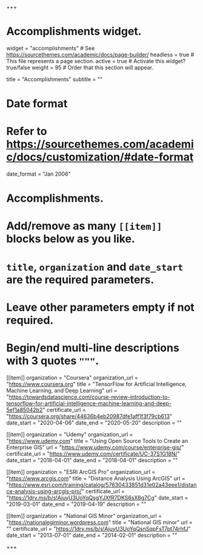+++
# Accomplishments widget.
widget = "accomplishments"  # See https://sourcethemes.com/academic/docs/page-builder/
headless = true  # This file represents a page section.
active = true  # Activate this widget? true/false
weight = 95  # Order that this section will appear.

title = "Accomplish&shy;ments"
subtitle = ""

# Date format
#   Refer to https://sourcethemes.com/academic/docs/customization/#date-format
date_format = "Jan 2006"

# Accomplishments.
#   Add/remove as many `[[item]]` blocks below as you like.
#   `title`, `organization` and `date_start` are the required parameters.
#   Leave other parameters empty if not required.
#   Begin/end multi-line descriptions with 3 quotes `"""`.

[[item]]
  organization = "Coursera"
  organization_url = "https://www.coursera.org"
  title = "TensorFlow for Artificial Intelligence, Machine Learning, and Deep Learning"
  url = "https://towardsdatascience.com/course-review-introduction-to-tensorflow-for-artificial-intelligence-machine-learning-and-deep-5ef1a85042b2"
  certificate_url = "https://coursera.org/share/44636b4eb20987dfe1aff1f3f79cb613"
  date_start = "2020-04-06"
  date_end = "2020-05-20"
  description = ""

[[item]]
  organization = "Udemy"
  organization_url = "https://www.udemy.com"
  title = "Using Open Source Tools to Create an Enterprise GIS"
  url = "https://www.udemy.com/course/enterprise-gis/"
  certificate_url = "https://www.udemy.com/certificate/UC-37S1G18N/"
  date_start = "2018-04-01"
  date_end = "2018-04-01"
  description = ""

[[item]]
  organization = "ESRI ArcGIS Pro"
  organization_url = "https://www.arcgis.com"
  title = "Distance Analysis Using ArcGIS"
  url = "https://www.esri.com/training/catalog/57630433851d31e02a43eee1/distance-analysis-using-arcgis-pro/"
  certificate_url = "https://1drv.ms/b/s!AjuyU3UoYqQsgYJXfR7DKS6sX8g7Cg"
  date_start = "2019-03-01"
  date_end = "2019-04-19"
  description = ""
 

[[item]]
  organization = "National GIS Minor"
  organization_url = "https://nationalegiminor.wordpress.com"
  title = "National GIS minor"
  url = ""
  certificate_url = "https://1drv.ms/b/s!AjuyU3UoYqQsnSqpFsT7pt74rhfJ"
  date_start = "2013-07-01"
  date_end = "2014-02-01"
  description = ""

+++
